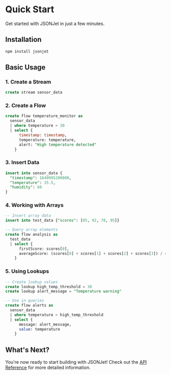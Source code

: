 # Quick Start

Get started with JSONJet in just a few minutes.

## Installation

```bash
npm install jsonjet
```

## Basic Usage

### 1. Create a Stream

```sql
create stream sensor_data
```

### 2. Create a Flow

```sql
create flow temperature_monitor as
  sensor_data
  | where temperature > 30
  | select { 
      timestamp: timestamp,
      temperature: temperature,
      alert: "High temperature detected"
    }
```

### 3. Insert Data

```sql
insert into sensor_data {
  "timestamp": 1640995200000,
  "temperature": 35.5,
  "humidity": 60
}
```

### 4. Working with Arrays

```sql
-- Insert array data
insert into test_data {"scores": [85, 92, 78, 95]}

-- Query array elements
create flow analysis as
  test_data
  | select {
      firstScore: scores[0],
      averageScore: (scores[0] + scores[1] + scores[2] + scores[3]) / 4
    }
```

### 5. Using Lookups

```sql
-- Create lookup values
create lookup high_temp_threshold = 30
create lookup alert_message = "Temperature warning"

-- Use in queries
create flow alerts as
  sensor_data
  | where temperature > high_temp_threshold
  | select {
      message: alert_message,
      value: temperature
    }
```

## What's Next?

You're now ready to start building with JSONJet! Check out the [API Reference](/api/) for more detailed information.
